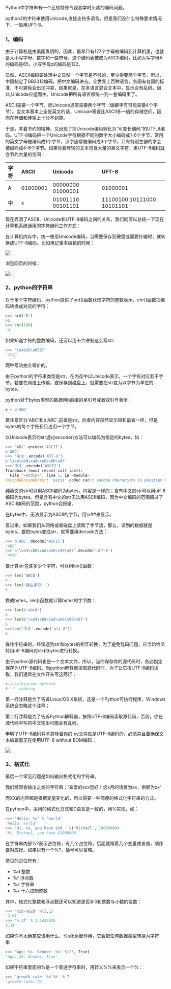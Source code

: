 Python中字符串有一个比较特殊令我初学时头疼的编码问题。

python3的字符串使用Unicode,直接支持多语言。但是我们没什么特殊要求情况下，一般用UFT-8。

### 1、编码

由于计算机是由美国发明的，因此，最早只有127个字母被编码到计算机里，也就是大小写字母、数字和一些符号，这个编码表被成为ASCII编码，比如大写字母A的编码是65，小写字母z的编码是122。

显然，ASCII编码要处理中文显然一个字节是不够的，至少得要两个字节，所以，中国制定了GB2312编码，把中文编码进去。全世界上百种语言，各国有各国的标准，不可避免会出现冲突，结果就是，在多语言混合文本中，显示会有乱码。因此,Unicode应运而生。Unicode把所有语言都统一到一套编码里了。

ASCII需要一个字节，而Unicode通常需要两个字节（偏僻字有可能需要4个字节）。当文本基本上全是英文的话，Unicode需要比ASCII多一倍的存储空间，因而在存储和传输上十分不划算。

于是，本着节约的精神，又出现了把Unicode编码转化为“可变长编码”的UTF\_8编码。UTF-8编码把一个Unicode字符根据不同的数字大小编码成1-6个字节，常用的英文字母被编码成1个字节，汉字通常被编码成3个字节，只有特别生僻的才会被编码成4-6个字节。如果你要传输的文本包含大量的英文字符，用UTF-8编码就会节约大量的空间：

| 字符 | ASCII | Unicode | UFT-8 |
| :--- | :--- | :--- | :--- |
| A | 01000001 | 00000000 01000001 | 01000001 |
| 中 | x | 01001110 00101101 | 11100100 10111000 10101101 |

现在弄清了ASCII、Unicode和UTF-8编码之间的关系，我们就可以总结一下现在计算机系统通用的字符编码工作方式：

在计算机内存中，统一使用Unicode编码，当需要保存到硬盘或需要传输时，就转换成UTF-8编码。比如用记事本编辑的时候：

![](/assets/0.png)

浏览网页的时候：

![](/assets/2.png)

### 2、python的字符串

对于单个字符编码，python提供了ord\(\)函数获取字符的整数表示，chr\(\)函数把编码转换成对应的字符：

```py
>>> ord('B')
66
>>> chr(100)
'd'
```

如果知道字符的整数编码，还可以用十六进制这么写str:

```py
>>> '\u4e2d\u6587'
'中文'
```

两种写法完全等价的。

由于python的字符串类型是str，在内存中以Unicode表示，一个字符对应若干字节。若要在网络上传输，或保存到磁盘上，就需要把str变为以字节为单位的bytes。

python对于bytes类型的数据用b前缀的单引号或者双引号表示：

```py
x = b'ABC'
```

要注意区分‘ABC’和b'ABC',前者是str，后者内容虽然显示得和前者一样，但是bytes的每个字符都只占用一个字节。

以Unicode表示的str通过encode\(\)方法可以编码为指定的bytes，如：

```py
>>> 'ABC'.encode('ASCII')
b'ABC'
>>> '中文'.encode('UTF-8')
b'\xe4\xb8\xad\xe6\x96\x87'
>>>'中文'.encode('ASCII')
Traceback (most recent call last):
  File "<stdin>", line 1, in <module>
UnicodeEncodeError: 'ascii' codec can't encode characters in position 0-1: ordinal not in range(128)
```

纯英文的str可以用ASCII编码为bytes，内容是一样的；含有中文的str可以用utf-8编码为bytes。但是含有中文的str无法用ASCII编码，因为中文编码的范围超过了ASCII编码的范围，python会报错。

在bytes中，无法显示为ASCII的字节，用\x\#\#来显示。

反过来，如果我们从网络或者磁盘上读取了字节流，那么，读到的数据就是bytes。要把bytes变成str，就需要用decode方法：

```py
>>> b'ABC'.decode('ASCII')
'ABC'
>>> b'\xe4\xb8\xad\xe6\x96\x87'.decode('utf-8')
'中文'
```

要计算str包含多少个字符，可以用len\(\)函数：

```py
>>> len('ABCD')
4
>>> len('我在学习！')
5
```

换成bytes，len\(\)函数就计算bytes的字节数：

```py
>>> len(b'abcd')
4
>>> len(b'\xe4\xb8\xad\xe6\x96\x87')
6
>>>len('中文'.encode('utf-8'))
6
```

操作字符串时，经常遇到str和bytes的相互转换，为了避免乱码问题，应当始终坚持用utf-8编码对str和bytes进行转换。

由于python源代码也是一个文本文件，所以，当你保存你的源代码时，务必指定保存为UTF-8编码。当python解释器读取源代码时，为了让它按UTF-8编码读取，我们通常在文件开头写这两行：

```py
#!/usr/bin/env python3
# -*- codeing
```

第一行注释是为了告诉Linux/OS X系统，这是一个Python可执行程序，Windows系统会忽略这个注释；

第二行注释是为了告诉Python解释器，按照UTF-8编码读取源代码，否则，你在源代码中写的中文输出可能会有乱码。

申明了UTF-8编码并不意味着你的.py文件就是UTF-8编码的，必须并且要确保文本编辑器正在使用UTF-8 without BOM编码：

![](/assets/3.png)

### 3、格式化

最后一个常见问题是如何输出格式化的字符串。

我们经常会输出之类的字符串：'亲爱的xxx您好！您x月的话费为xx，余额为xx'

而XX的内容都是根据变量变化的，所以需要一种简便的格式化字符串的方式。

在python中，采用的格式化方式和C语言是一致的，用%实现，如：

```py
>>> 'Hello, %s' % 'world'
'Hello, world'
>>> 'Hi, %s, you have $%d.' %('Michael', 10000000)
'Hi, Michael, you have $1000000.'
```

在字符串内部%?表示占位符，有几个占位符，后面就跟着几个变量或者值，顺序要对应好。如果只有一个%?，括号可以省略。

常见的占位符有：

* %d         整数
* %f          浮点数
* %s         字符串
* %x         十六进制整数

其中，格式化整数和浮点数还可以知道是否补0和整数与小数的位数：

```py
>>> '%2d-%02d' %(3,1)
'3-01'
>>> '%.2f' % 3.1415926
3.14
```

如果你不太确定应该用什么，%s永远起作用，它会把任何数据类型转换为字符串：

```py
>>> 'Age: %s. Gender: %s' %(25, True)
'Age: 25. Gender: True'
```

如果字符串里面的%是一个普通字符串时，用转义%%来表示一个%：

```py
>>> 'growth rate: %d %%' % 7
'growth rate: 7%'
```



